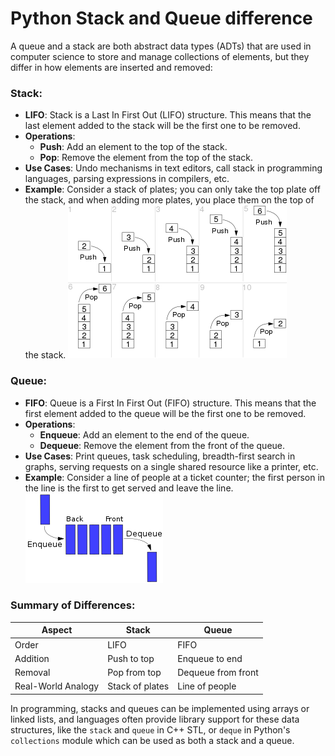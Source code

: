 # Python Stack and Queue difference

A queue and a stack are both abstract data types (ADTs) that are used in computer science to store and manage collections of elements, but they differ in how elements are inserted and removed:

### Stack:
- **LIFO**: Stack is a Last In First Out (LIFO) structure. This means that the last element added to the stack will be the first one to be removed.
- **Operations**:
  - **Push**: Add an element to the top of the stack.
  - **Pop**: Remove the element from the top of the stack.
- **Use Cases**: Undo mechanisms in text editors, call stack in programming languages, parsing expressions in compilers, etc.
- **Example**: Consider a stack of plates; you can only take the top plate off the stack, and when adding more plates, you place them on the top of the stack.
![Alt text](image-1.png)
### Queue:
- **FIFO**: Queue is a First In First Out (FIFO) structure. This means that the first element added to the queue will be the first one to be removed.
- **Operations**:
  - **Enqueue**: Add an element to the end of the queue.
  - **Dequeue**: Remove the element from the front of the queue.
- **Use Cases**: Print queues, task scheduling, breadth-first search in graphs, serving requests on a single shared resource like a printer, etc.
- **Example**: Consider a line of people at a ticket counter; the first person in the line is the first to get served and leave the line.
![Alt text](image.png)
### Summary of Differences:

| Aspect     | Stack          | Queue          |
|------------|----------------|----------------|
| Order      | LIFO           | FIFO           |
| Addition   | Push to top    | Enqueue to end |
| Removal    | Pop from top   | Dequeue from front |
| Real-World Analogy | Stack of plates | Line of people |

In programming, stacks and queues can be implemented using arrays or linked lists, and languages often provide library support for these data structures, like the `stack` and `queue` in C++ STL, or `deque` in Python's `collections` module which can be used as both a stack and a queue.